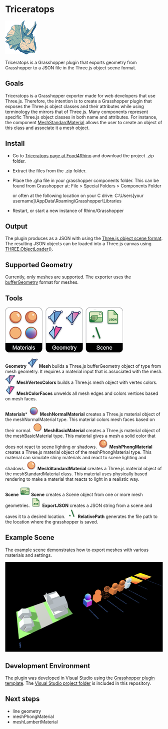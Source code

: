 # Triceratops

![Triceratops logo](threejs-exporter-icons/triceratops-logo-small.png)

Triceratops is a Grasshopper plugin that exports geometry from Grasshopper to a JSON file in the Three.js object scene format.

## Goals

Triceratops is a Grasshopper exporter made for web developers that use Three.js. Therefore, the intention is to create a Grasshopper plugin that exposes the Three.js object classes and their attributes while using terminology the mirrors that of Three.js. Many components represent specific Three.js object classes in both name and attributes. For instance, the component [MeshStandardMaterial](https://threejs.org/docs/#api/en/materials/MeshStandardMaterial) allows the user to create an object of this class and associate it a mesh object.

## Install

* Go to [Triceratops page at Food4Rhino](https://www.food4rhino.com/app/triceratops) and download the project .zip folder. 
* Extract the files from the .zip folder.
* Place the .gha file in your grasshopper components folder. This can be found from Grasshopper at:
  File > Special Folders > Components Folder

  or often at the following location on your C drive:
  C:\Users\[your username]\AppData\Roaming\Grasshopper\Libraries
* Restart, or start a new instance of Rhino/Grasshopper

## Output

The plugin produces as a JSON with using the [Three.js object scene format](https://github.com/mrdoob/three.js/wiki/JSON-Object-Scene-format-4). The resulting JSON objects can be loaded into a Three.js canvas using [THREE.ObjectLoader()](https://threejs.org/docs/#api/en/loaders/ObjectLoader).

## Supported Geometry

Currently, only meshes are supported. The exporter uses the [bufferGeometry](https://threejs.org/docs/#api/en/core/BufferGeometry) format for meshes.

## Tools

![Triceratops menu](threejs-exporter-icons/triceratops-panel.png)

**Geometry**
![Mesh](threejs-exporter-icons/Mesh.png) **Mesh** builds a Three.js bufferGeometry object of type from mesh geometry. It requires a material input that is associated with the mesh.
![MeshVertexColors](threejs-exporter-icons/MeshVertexColors.png) **MeshVertexColors** builds a Three.js mesh object with vertex colors.
![MeshColorFaces](threejs-exporter-icons/MeshColorFaces.png) **MeshColorFaces** unwelds all mesh edges and colors vertices based on mesh faces. 

**Materials***
![MeshNormalMaterial](threejs-exporter-icons/MeshNormalMaterial.png) **MeshNormalMaterial** creates a Three.js material object of the meshNormalMaterial type. This material colors mesh faces based on their normal.
![MeshBasicMaterial](threejs-exporter-icons/MeshBasicMaterial.png) **MeshBasicMaterial** creates a Three.js material object of the meshBasicMaterial type. This material gives a mesh a solid color that does not react to scene lighting or shadows. 
![MeshPhongMaterial](threejs-exporter-icons/MeshPhongMaterial.png) **MeshPhongMaterial** creates a Three.js material object of the meshPhongMaterial type. This material can simulate shiny materials and react to scene lighting and shadows.
![MeshStandardMaterial](threejs-exporter-icons/MeshStandardMaterial.png) **MeshStandardMaterial** creates a Three.js material object of the meshStandardMaterial class. This material uses physically based rendering to make a material that reacts to light in a realistic way.

**Scene**
![Scene](threejs-exporter-icons/Scene.png) **Scene** creates a Scene object from one or more mesh geometries.
![ExportJSON](threejs-exporter-icons/ExportJSON.png) **ExportJSON** creates a JSON string from a scene and saves it to a desired location.
![RelativePath](threejs-exporter-icons/RelativePath.png) **RelativePath** generates the file path to the location where the grasshopper is saved.

## Example Scene

The example scene demonstrates how to export meshes with various materials and settings.

![example scene](threejs-exporter-icons/example_scene.PNG)

## Development Environment

The plugin was developed in Visual Studio using the [Grasshopper plugin template](https://marketplace.visualstudio.com/items?itemName=McNeel.GrasshopperAssemblyforv6). The [Visual Studio project folder](https://github.com/meliharvey/Triceratops/tree/master/threejs-exporter) is included in this repository.

## Next steps

* line geometry
* meshPhongMaterial
* meshLambertMaterial
